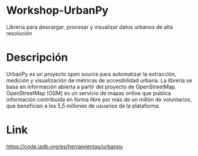 # Workshop-UrbanPy
Librería para descargar, procesar y visualizar datos urbanos de alta resolución
# Descripción
UrbanPy es un proyecto open source para automatizar la extracción, medición y visualización de métricas de accesibilidad urbana. La librería se basa en información abierta a partir del proyecto de OpenStreetMap. OpenStreetMap (OSM) es un servicio de mapas online que publica información contribuida en forma libre por más de un millón de voluntarios, que benefician a los 5,5 millones de usuarios de la plataforma.
# Link
https://code.iadb.org/es/herramientas/urbanpy
